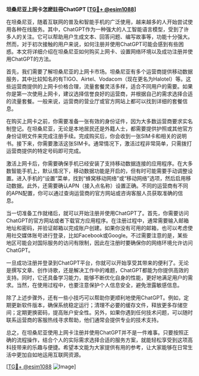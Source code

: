**坦桑尼亚上网卡怎麽註冊ChatGPT [[TG💪+ @esim1088](https://t.me/s/esim1088)]**

在坦桑尼亚，随着互联网的普及和智能手机的广泛使用，越来越多的人开始尝试使用各种在线服务。其中，ChatGPT作为一种强大的人工智能语言模型，受到了许多人的关注。它可以帮助用户生成文本、回答问题、编写故事等，功能十分强大。然而，对于初次接触的用户来说，如何注册并使用ChatGPT可能会感到有些困惑。本文将详细介绍在坦桑尼亚如何购买上网卡、设置网络环境以及成功注册并使用ChatGPT的方法。

首先，我们需要了解坦桑尼亚的上网卡市场。坦桑尼亚有多个运营商提供移动数据服务，其中比较知名的有TIGO、Airtel、Vodacom（现在更名为Halotel）等。这些运营商提供的上网卡价格合理，流量套餐灵活多样，适合不同用户的需要。如果你是第一次使用上网卡，建议选择信誉良好的运营商，并根据自己的需求选择合适的流量套餐。一般来说，运营商的营业厅或官方网站上都可以找到详细的套餐信息。

在购买上网卡之前，你需要准备一张有效的身份证件，因为大多数运营商要求实名制登记。在坦桑尼亚，无论是本地居民还是外籍人士，都需要提供护照或其他官方身份证明文件来完成注册手续。完成购买后，你会收到一张SIM卡和相关的说明书。接下来，你需要激活这张SIM卡。通常情况下，激活过程非常简单，只需拨打运营商提供的特定号码即可完成。

激活上网卡后，你需要确保手机已经安装了支持移动数据连接的应用程序。在大多数智能手机上，默认情况下，移动数据功能是开启的，但有时可能需要手动调整设置。进入手机的“设置”菜单，找到“蜂窝移动网络”或“移动网络”选项，然后启用移动数据。此外，还需要确认APN（接入点名称）设置正确。不同的运营商有不同的APN配置，你可以通过查询运营商的官方网站或咨询客服人员获取准确的信息。

当一切准备工作就绪后，就可以开始注册并使用ChatGPT了。首先，你需要访问ChatGPT的官方网站或者下载官方应用程序。在注册过程中，通常需要输入邮箱地址和密码，并验证邮箱以完成账户创建。如果你没有可用的邮箱，也可以考虑使用社交媒体账号进行登录，比如Facebook或Google。不过需要注意的是，某些地区可能会对国际服务的访问有限制，因此在注册时要确保你的网络环境允许访问ChatGPT。

一旦成功注册并登录到ChatGPT平台，你就可以开始享受其带来的便利了。无论是撰写文章、创作诗歌，还是解决工作中的难题，ChatGPT都能为你提供高效的支持。同时，它还具备学习能力，能够不断优化自身的性能，更好地满足用户的需求。当然，在使用过程中，也要注意保护个人信息安全，避免泄露敏感信息。

除了上述步骤外，还有一些小技巧可以帮助你更顺利地使用ChatGPT。例如，定期更新软件版本，确保系统稳定运行；清理不必要的缓存文件，释放更多存储空间；定期更换密码，提高账户安全性。另外，如果你遇到任何技术问题，可以随时联系运营商的客服热线寻求帮助，他们通常会提供专业的技术支持。

总之，在坦桑尼亚使用上网卡注册并使用ChatGPT并不是一件难事。只要按照正确的流程操作，结合个人的实际需求选择合适的服务方案，就能轻松享受到这项高科技带来的乐趣与便捷。希望本文能为大家提供有用的参考，让大家能够在日常生活中更加自如地运用互联网资源。

[[TG💪+ @esim1088](https://t.me/s/esim1088) ![Image](https://i.postimg.cc/4NQfJmqS/Snipaste-2025-05-13-00-14-12.png)]